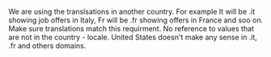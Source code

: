 We are using the translsations in another country.
For example It will be .it showing job offers in Italy, Fr will be .fr showing offers in France and soo on.
Make sure translations match this requirment. No reference to values that are not in the country - locale.
United States doesn't make any sense in .it, .fr and others domains.